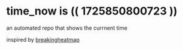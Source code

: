 # time_now is (( 1725850800723 ))

an automated repo that shows the currnent time

inspired by [breakingheatmap](https://github.com/breakingheatmap/breakingheatmap)